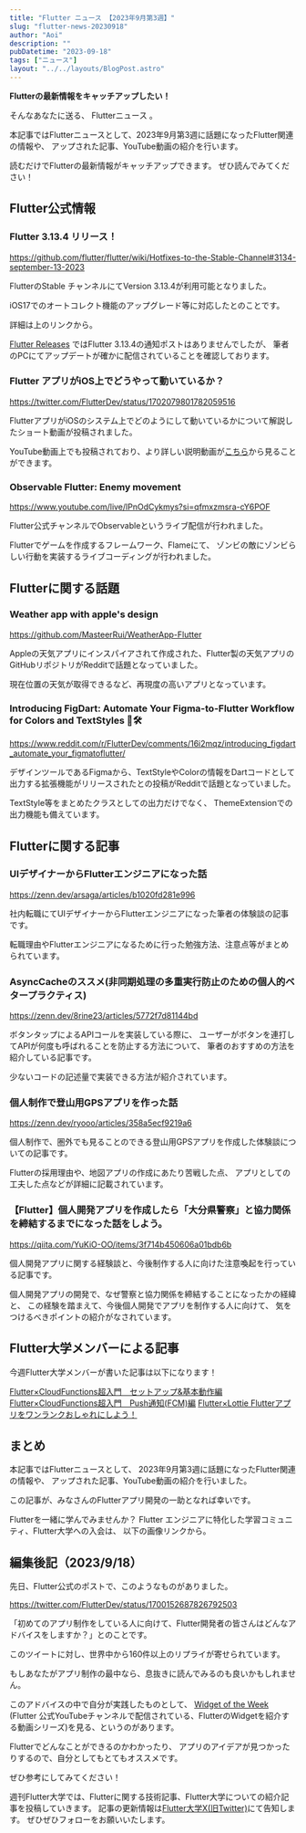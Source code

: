 ```yaml
---
title: "Flutter ニュース 【2023年9月第3週】"
slug: "flutter-news-20230918"
author: "Aoi"
description: ""
pubDatetime: "2023-09-18"
tags: ["ニュース"]
layout: "../../layouts/BlogPost.astro"
---
```


**Flutterの最新情報をキャッチアップしたい！**

そんなあなたに送る、 Flutterニュース 。

本記事ではFlutterニュースとして、2023年9月第3週に話題になったFlutter関連の情報や、
アップされた記事、YouTube動画の紹介を行います。

読むだけでFlutterの最新情報がキャッチアップできます。 ぜひ読んでみてください！

## Flutter公式情報

### Flutter 3.13.4 リリース！

https://github.com/flutter/flutter/wiki/Hotfixes-to-the-Stable-Channel#3134-september-13-2023

FlutterのStable チャンネルにてVersion 3.13.4が利用可能となりました。

iOS17でのオートコレクト機能のアップグレード等に対応したとのことです。

詳細は上のリンクから。

[Flutter Releases](https://twitter.com/FlutterReleases) ではFlutter 3.13.4の通知ポストはありませんでしたが、
筆者のPCにてアップデートが確かに配信されていることを確認しております。

### Flutter アプリがiOS上でどうやって動いているか？

https://twitter.com/FlutterDev/status/1702079801782059516

FlutterアプリがiOSのシステム上でどのようにして動いているかについて解説したショート動画が投稿されました。

YouTube動画上でも投稿されており、より詳しい説明動画が[こちら](https://youtu.be/ceMsPBbcEGg?si=Y5R77r7ooya2ciPP)から見ることができます。

### Observable Flutter: Enemy movement

https://www.youtube.com/live/lPnOdCykmys?si=qfmxzmsra-cY6POF

Flutter公式チャンネルでObservable<Flutter>というライブ配信が行われました。

Flutterでゲームを作成するフレームワーク、Flameにて、
ゾンビの敵にゾンビらしい行動を実装するライブコーディングが行われました。

## Flutterに関する話題

### Weather app with apple's design

https://github.com/MasteerRui/WeatherApp-Flutter

Appleの天気アプリにインスパイアされて作成された、Flutter製の天気アプリのGitHubリポジトリがRedditで話題となっていました。

現在位置の天気が取得できるなど、再現度の高いアプリとなっています。

### Introducing FigDart: Automate Your Figma-to-Flutter Workflow for Colors and TextStyles 🎨🛠️

https://www.reddit.com/r/FlutterDev/comments/16i2mqz/introducing_figdart_automate_your_figmatoflutter/

デザインツールであるFigmaから、TextStyleやColorの情報をDartコードとして出力する拡張機能がリリースされたとの投稿がRedditで話題となっていました。

TextStyle等をまとめたクラスとしての出力だけでなく、
ThemeExtensionでの出力機能も備えています。

## Flutterに関する記事

### **UIデザイナーからFlutterエンジニアになった話**

https://zenn.dev/arsaga/articles/b1020fd281e996

社内転職にてUIデザイナーからFlutterエンジニアになった筆者の体験談の記事です。

転職理由やFlutterエンジニアになるために行った勉強方法、注意点等がまとめられています。

### **AsyncCacheのススメ(非同期処理の多重実行防止のための個人的ベタープラクティス)**

https://zenn.dev/8rine23/articles/5772f7d81144bd

ボタンタップによるAPIコールを実装している際に、
ユーザーがボタンを連打してAPIが何度も呼ばれることを防止する方法について、
筆者のおすすめの方法を紹介している記事です。

少ないコードの記述量で実装できる方法が紹介されています。

### 個人制作で登山用GPSアプリを作った話

https://zenn.dev/ryooo/articles/358a5ecf9219a6

個人制作で、圏外でも見ることのできる登山用GPSアプリを作成した体験談についての記事です。

Flutterの採用理由や、地図アプリの作成にあたり苦戦した点、
アプリとしての工夫した点などが詳細に記載されています。

### 【Flutter】個人開発アプリを作成したら「大分県警察」と協力関係を締結するまでになった話をしよう。

https://qiita.com/YuKiO-OO/items/3f714b450606a01bdb6b

個人開発アプリに関する経験談と、今後制作する人に向けた注意喚起を行っている記事です。

個人開発アプリの開発で、なぜ警察と協力関係を締結することになったかの経緯と、
この経験を踏まえて、今後個人開発でアプリを制作する人に向けて、
気をつけるべきポイントの紹介がなされています。

## Flutter大学メンバーによる記事

今週Flutter大学メンバーが書いた記事は以下になります！

[Flutter×CloudFunctions超入門　セットアップ&基本動作編](https://zenn.dev/flutteruniv_dev/articles/e37d753c2798bd)
[Flutter×CloudFunctions超入門　Push通知(FCM)編](https://zenn.dev/flutteruniv_dev/articles/42c52fb2a2be04)
[Flutter×Lottie Flutterアプリをワンランクおしゃれにしよう！](https://zenn.dev/flutteruniv_dev/articles/1d851be3e94fe4)

## まとめ

本記事ではFlutterニュースとして、
2023年9月第3週に話題になったFlutter関連の情報や、
アップされた記事、YouTube動画の紹介を行いました。

この記事が、みなさんのFlutterアプリ開発の一助となれば幸いです。

Flutterを一緒に学んでみませんか？
Flutter エンジニアに特化した学習コミュニティ、Flutter大学への入会は、
以下の画像リンクから。

## 編集後記（2023/9/18）

先日、Flutter公式のポストで、このようなものがありました。

https://twitter.com/FlutterDev/status/1700152687826792503

「初めてのアプリ制作をしている人に向けて、Flutter開発者の皆さんはどんなアドバイスをしますか？」とのことです。

このツイートに対し、世界中から160件以上のリプライが寄せられています。

もしあなたがアプリ制作の最中なら、息抜きに読んでみるのも良いかもしれません。

このアドバイスの中で自分が実践したものとして、
[Widget of the Week](https://www.youtube.com/playlist?list=PLjxrf2q8roU23XGwz3Km7sQZFTdB996iG) (Flutter 公式YouTubeチャンネルで配信されている、FlutterのWidgetを紹介する動画シリーズ)を見る、というのがあります。

Flutterでどんなことができるのかわかったり、
アプリのアイデアが見つかったりするので、自分としてもとてもオススメです。

ぜひ参考にしてみてください！

週刊Flutter大学では、Flutterに関する技術記事、Flutter大学についての紹介記事を投稿していきます。
記事の更新情報は[Flutter大学X(旧Twitter)](https://twitter.com/FlutterUniv)にて告知します。
ぜひぜひフォローをお願いいたします。